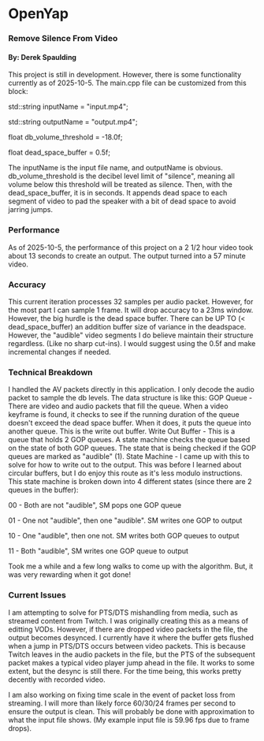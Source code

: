 # OpenYap
### Remove Silence From Video
#### By: Derek Spaulding


This project is still in development. However, there is some functionality currently as of 2025-10-5. The main.cpp file can be customized from this block:

std::string inputName = "input.mp4";

std::string outputName = "output.mp4";

float db_volume_threshold = -18.0f;

float dead_space_buffer = 0.5f;

The inputName is the input file name, and outputName is obvious. db_volume_threshold is the decibel level limit of "silence", meaning all volume below this threshold will be treated as silence. Then, with the dead_space_buffer, it is in seconds. It appends dead space to each segment of video to pad the speaker with a bit of dead space to avoid jarring jumps.

### Performance
As of 2025-10-5, the performance of this project on a 2 1/2 hour video took about 13 seconds to create an output. The output turned into a 57 minute video.

### Accuracy
This current iteration processes 32 samples per audio packet. However, for the most part I can sample 1 frame. It will drop accuracy to a 23ms window. However, the big hurdle is the dead space buffer. There can be UP TO (< dead_space_buffer) an addition buffer size of variance in the deadspace. However, the "audible" video segments I do believe maintain their structure regardless. (Like no sharp cut-ins). I would suggest using the 0.5f and make incremental changes if needed.

### Technical Breakdown
I handled the AV packets directly in this application. I only decode the audio packet to sample the db levels. The data structure is like this:
GOP Queue - There are video and audio packets that fill the queue. When a video keyframe is found, it checks to see if the running duration of the queue doesn't exceed the dead space buffer. When it does, it puts the queue into another queue. This is the write out buffer.
Write Out Buffer - This is a queue that holds 2 GOP queues. A state machine checks the queue based on the state of both GOP queues. The state that is being checked if the GOP queues are marked as "audible" (1).
State Machine - I came up with this to solve for how to write out to the output. This was before I learned about circular buffers, but I do enjoy this route as it's less modulo instructions. This state machine is broken down into 4 different states (since there are 2 queues in the buffer):

00 - Both are not "audible", SM pops one GOP queue

01 - One not "audible", then one "audible". SM writes one GOP to output

10 - One "audible", then one not. SM writes both GOP queues to output

11 - Both "audible", SM writes one GOP queue to output

Took me a while and a few long walks to come up with the algorithm. But, it was very rewarding when it got done!

### Current Issues
I am attempting to solve for PTS/DTS mishandling from media, such as streamed content from Twitch. I was originally creating this as a means of editting VODs. However, if there are dropped video packets in the file, the output becomes desynced. I currently have it where the buffer gets flushed when a jump in PTS/DTS occurs between video packets. This is because Twitch leaves in the audio packets in the file, but the PTS of the subsequent packet makes a typical video player jump ahead in the file. It works to some extent, but the desync is still there. For the time being, this works pretty decently with recorded video.

I am also working on fixing time scale in the event of packet loss from streaming. I will more than likely force 60/30/24 frames per second to ensure the output is clean. This will probably be done with approximation to what the input file shows. (My example input file is 59.96 fps due to frame drops).
